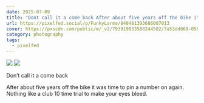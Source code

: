 ```yaml
---
date: 2025-07-09
title: "Dont call it a come back After about five years off the bike it was time to pin a number on again Nothing like a club 10 time trial to make your eyes bleed"
url: https://pixelfed.social/p/FunkyLarma/848481393686007013
cover: https://pxscdn.com/public/m/_v2/793919033588244502/7a53dd069-05894d/3BeKAg1sxMSo/qgA6rEMG1CVRW767PUVGlmpT2jc5QU3XCZa4FGft.jpg
category: photography
tags:
  - pixelfed
---
```


<div class="gallery">

![](https://pxscdn.com/public/m/_v2/793919033588244502/7a53dd069-05894d/3BeKAg1sxMSo/qgA6rEMG1CVRW767PUVGlmpT2jc5QU3XCZa4FGft.jpg) ![](https://pxscdn.com/public/m/_v2/793919033588244502/7a53dd069-05894d/drS4DRmlXACb/fA4bGTpfdtqkL2ev9LQy6IZ5TWGl8k3iEIIu52Kq.jpg)

Don’t call it a come back  
  
After about five years off the bike it was time to pin a number on again. Nothing like a club 10 time trial to make your eyes bleed.

</div>
